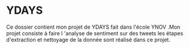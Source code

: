 # YDAYS
Ce dossier contient mon projet de YDAYS fait dans l'école YNOV .Mon projet consiste à faire l 'analyse de sentiment sur des tweets les étapes d'extraction et nettoyage de la donnée sont réalisé dans ce projet.
